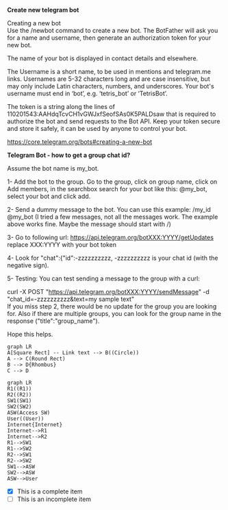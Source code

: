 <B>Create new telegram bot</B>

Creating a new bot<br>
Use the /newbot command to create a new bot. The BotFather will ask you for a name and username, then generate an authorization token for your new bot.

The name of your bot is displayed in contact details and elsewhere.

The Username is a short name, to be used in mentions and telegram.me links. Usernames are 5-32 characters long and are case insensitive, but may only include Latin characters, numbers, and underscores. Your bot's username must end in ‘bot’, e.g. ‘tetris_bot’ or ‘TetrisBot’.

The token is a string along the lines of 110201543:AAHdqTcvCH1vGWJxfSeofSAs0K5PALDsaw that is required to authorize the bot and send requests to the Bot API. Keep your token secure and store it safely, it can be used by anyone to control your bot.

https://core.telegram.org/bots#creating-a-new-bot


<B>Telegram Bot - how to get a group chat id?</B><br>

Assume the bot name is my_bot.

1- Add the bot to the group.
Go to the group, click on group name, click on Add members, in the searchbox search for your bot like this: @my_bot, select your bot and click add.

2- Send a dummy message to the bot.
You can use this example: /my_id @my_bot
(I tried a few messages, not all the messages work. The example above works fine. Maybe the message should start with /)

3- Go to following url: https://api.telegram.org/botXXX:YYYY/getUpdates
replace XXX:YYYY with your bot token

4- Look for "chat":{"id":-zzzzzzzzzz,
-zzzzzzzzzz is your chat id (with the negative sign).

5- Testing: You can test sending a message to the group with a curl:

curl -X POST "https://api.telegram.org/botXXX:YYYY/sendMessage" -d "chat_id=-zzzzzzzzzz&text=my sample text"<br>
If you miss step 2, there would be no update for the group you are looking for. Also if there are multiple groups, you can look for the group name in the response ("title":"group_name").

Hope this helps.
```mermaid
graph LR
A[Square Rect] -- Link text --> B((Circle))
A --> C(Round Rect)
B --> D{Rhombus}
C --> D
```
```mermaid
graph LR
R1((R1))
R2((R2))
SW1(SW1)
SW2(SW2)
ASW(Access SW)
User((User))
Internet{Internet}
Internet-->R1
Internet-->R2
R1-->SW1
R1-->SW2
R2-->SW1
R2-->SW2
SW1-->ASW
SW2-->ASW
ASW-->User
```
- [x] This is a complete item
- [ ] This is an incomplete item
